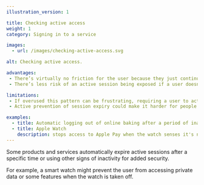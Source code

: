 ```yaml
---
illustration_version: 1

title: Checking active access
weight: 1
category: Signing in to a service

images:
  - url: /images/checking-active-access.svg

alt: Checking active access.

advantages:
 - There’s virtually no friction for the user because they just continue using the service in the same way
 - There’s less risk of an active session being exposed if a user doesn’t take active steps to deauthenticate

limitations:
 - If overused this pattern can be frustrating, requiring a user to actively prevent the session from expiring
 - Active prevention of session expiry could make it harder for people with accessibility needs to use the service

examples:
  - title: Automatic logging out of online baking after a period of inactivity
  - title: Apple Watch
    description: stops access to Apple Pay when the watch senses it's no longer being worn
---
```


Some products and services automatically expire active sessions after a specific time or using other signs of inactivity for added security.

For example, a smart watch might prevent the user from accessing private data or some features when the watch is taken off.
